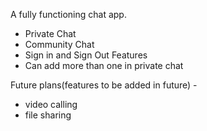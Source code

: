 A fully functioning chat app.
 - Private Chat
 - Community Chat
 - Sign in and Sign Out Features
 - Can add more than one in private chat
 
 
 Future plans(features to be added in future) - 
   - video calling
   - file sharing